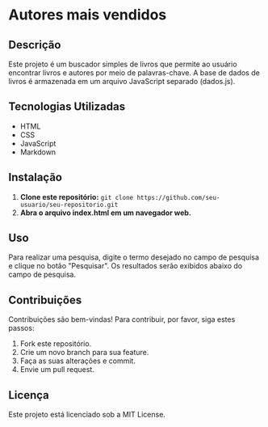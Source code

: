 # Autores mais vendidos

## Descrição

Este projeto é um buscador simples de livros que permite ao usuário encontrar livros e autores por meio de palavras-chave. A base de dados de livros é armazenada em um arquivo JavaScript separado (dados.js).

## Tecnologias Utilizadas

* HTML
* CSS
* JavaScript
* Markdown

## Instalação

1. **Clone este repositório:** `git clone https://github.com/seu-usuario/seu-repositorio.git`
2. **Abra o arquivo index.html em um navegador web.**

## Uso

Para realizar uma pesquisa, digite o termo desejado no campo de pesquisa e clique no botão "Pesquisar". Os resultados serão exibidos abaixo do campo de pesquisa.

## Contribuições

Contribuições são bem-vindas! Para contribuir, por favor, siga estes passos:

1. Fork este repositório.
2. Crie um novo branch para sua feature.
3. Faça as suas alterações e commit.
4. Envie um pull request.

## Licença

Este projeto está licenciado sob a MIT License.
